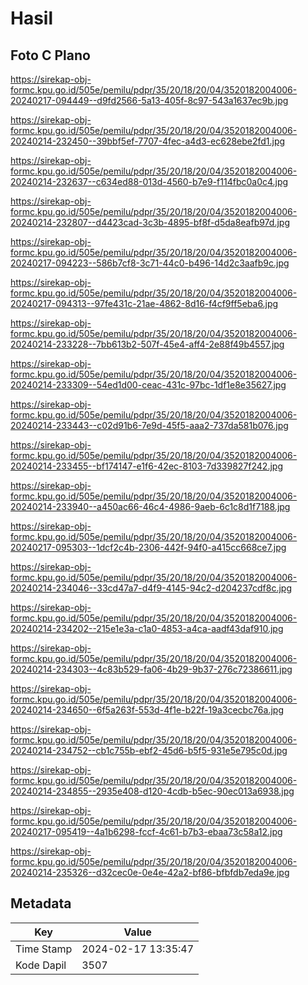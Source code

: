 # Hasil

## Foto C Plano

https://sirekap-obj-formc.kpu.go.id/505e/pemilu/pdpr/35/20/18/20/04/3520182004006-20240217-094449--d9fd2566-5a13-405f-8c97-543a1637ec9b.jpg

https://sirekap-obj-formc.kpu.go.id/505e/pemilu/pdpr/35/20/18/20/04/3520182004006-20240214-232450--39bbf5ef-7707-4fec-a4d3-ec628ebe2fd1.jpg

https://sirekap-obj-formc.kpu.go.id/505e/pemilu/pdpr/35/20/18/20/04/3520182004006-20240214-232637--c634ed88-013d-4560-b7e9-f114fbc0a0c4.jpg

https://sirekap-obj-formc.kpu.go.id/505e/pemilu/pdpr/35/20/18/20/04/3520182004006-20240214-232807--d4423cad-3c3b-4895-bf8f-d5da8eafb97d.jpg

https://sirekap-obj-formc.kpu.go.id/505e/pemilu/pdpr/35/20/18/20/04/3520182004006-20240217-094223--586b7cf8-3c71-44c0-b496-14d2c3aafb9c.jpg

https://sirekap-obj-formc.kpu.go.id/505e/pemilu/pdpr/35/20/18/20/04/3520182004006-20240217-094313--97fe431c-21ae-4862-8d16-f4cf9ff5eba6.jpg

https://sirekap-obj-formc.kpu.go.id/505e/pemilu/pdpr/35/20/18/20/04/3520182004006-20240214-233228--7bb613b2-507f-45e4-aff4-2e88f49b4557.jpg

https://sirekap-obj-formc.kpu.go.id/505e/pemilu/pdpr/35/20/18/20/04/3520182004006-20240214-233309--54ed1d00-ceac-431c-97bc-1df1e8e35627.jpg

https://sirekap-obj-formc.kpu.go.id/505e/pemilu/pdpr/35/20/18/20/04/3520182004006-20240214-233443--c02d91b6-7e9d-45f5-aaa2-737da581b076.jpg

https://sirekap-obj-formc.kpu.go.id/505e/pemilu/pdpr/35/20/18/20/04/3520182004006-20240214-233455--bf174147-e1f6-42ec-8103-7d339827f242.jpg

https://sirekap-obj-formc.kpu.go.id/505e/pemilu/pdpr/35/20/18/20/04/3520182004006-20240214-233940--a450ac66-46c4-4986-9aeb-6c1c8d1f7188.jpg

https://sirekap-obj-formc.kpu.go.id/505e/pemilu/pdpr/35/20/18/20/04/3520182004006-20240217-095303--1dcf2c4b-2306-442f-94f0-a415cc668ce7.jpg

https://sirekap-obj-formc.kpu.go.id/505e/pemilu/pdpr/35/20/18/20/04/3520182004006-20240214-234046--33cd47a7-d4f9-4145-94c2-d204237cdf8c.jpg

https://sirekap-obj-formc.kpu.go.id/505e/pemilu/pdpr/35/20/18/20/04/3520182004006-20240214-234202--215e1e3a-c1a0-4853-a4ca-aadf43daf910.jpg

https://sirekap-obj-formc.kpu.go.id/505e/pemilu/pdpr/35/20/18/20/04/3520182004006-20240214-234303--4c83b529-fa06-4b29-9b37-276c72386611.jpg

https://sirekap-obj-formc.kpu.go.id/505e/pemilu/pdpr/35/20/18/20/04/3520182004006-20240214-234650--6f5a263f-553d-4f1e-b22f-19a3cecbc76a.jpg

https://sirekap-obj-formc.kpu.go.id/505e/pemilu/pdpr/35/20/18/20/04/3520182004006-20240214-234752--cb1c755b-ebf2-45d6-b5f5-931e5e795c0d.jpg

https://sirekap-obj-formc.kpu.go.id/505e/pemilu/pdpr/35/20/18/20/04/3520182004006-20240214-234855--2935e408-d120-4cdb-b5ec-90ec013a6938.jpg

https://sirekap-obj-formc.kpu.go.id/505e/pemilu/pdpr/35/20/18/20/04/3520182004006-20240217-095419--4a1b6298-fccf-4c61-b7b3-ebaa73c58a12.jpg

https://sirekap-obj-formc.kpu.go.id/505e/pemilu/pdpr/35/20/18/20/04/3520182004006-20240214-235326--d32cec0e-0e4e-42a2-bf86-bfbfdb7eda9e.jpg


## Metadata

| Key        | Value               |
| ---------- | ------------------- |
| Time Stamp | 2024-02-17 13:35:47 |
| Kode Dapil | 3507                |



